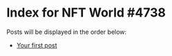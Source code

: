 # Index for NFT World #4738
Posts will be displayed in the order below:

- [Your first post](./001-first.md)

